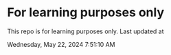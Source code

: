 # For learning purposes only
This repo is for learning purposes only.
Last updated at

Wednesday, May 22, 2024 7:51:10 AM

